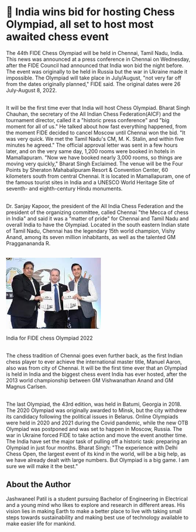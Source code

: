 # 🏰 India wins bid for hosting Chess Olympiad, all set to host most awaited chess event

The 44th FIDE Chess Olympiad will be held in Chennai, Tamil Nadu, India. This news was announced at a press conference in Chennai on Wednesday, after the FIDE Council had announced that India won bid the night before. The event was originally to be held in Russia but the war in Ukraine made it impossible. The Olympiad will take place in July/August, \"not very far off from the dates originally planned,\" FIDE said. The original dates were 26 July-August 8, 2022.

<br>It will be the first time ever that India will host Chess Olympiad. Bharat Singh Chauhan, the secretary of the All Indian Chess Federation(AICF) and the tournament director, called it a \"historic press conference\" and \"big moment for all of us.\" He talked about how fast everything happened, from the moment FIDE decided to cancel Moscow until Chennai won the bid. \"It was very quick. We met the Tamil Nadu's CM, M. K. Stalin, and within five minutes he agreed.\" The official approval letter was sent in a few hours later, and on the very same day, 1,200 rooms were booked in hotels in Mamallapuram. \"Now we have booked nearly 3,000 rooms, so things are moving very quickly,\" Bharat Singh Exclaimed. The venue will be the Four Points by Sheraton Mahabalipuram Resort & Convention Center, 60 kilometers south from central Chennai. It is located in Mamallapuram, one of the famous tourist sites in India and a UNESCO World Heritage Site of seventh- and eighth-century Hindu monuments.

<br>Dr. Sanjay Kapoor, the president of the All India Chess Federation and the president of the organizing committee, called Chennai \"the Mecca of chess in India\" and said it was a \"matter of pride\" for Chennai and Tamil Nadu and overall India to have the Olympiad. Located in the south eastern Indian state of Tamil Nadu, Chennai has the legendary 15th world champion, Vishy Anand, among its seven million inhabitants, as well as the talented GM Pragganananda R.

<br>![India for FIDE chess Olympiad 2022](_static/images/india-wins-bid-hosting-chess-olympiad/image1.jpg)

India for FIDE chess Olympiad 2022

<br>The chess tradition of Chennai goes even further back, as the first Indian chess player to ever achieve the international master title, Manuel Aaron, also was from city of Chennai. It will be the first time ever that an Olympiad is held in India and the biggest chess event India has ever hosted, after the 2013 world championship between GM Vishwanathan Anand and GM Magnus Carlsen.

<br>The last Olympiad, the 43rd edition, was held in Batumi, Georgia in 2018. The 2020 Olympiad was originally awarded to Minsk, but the city withdrew its candidacy following the political issues in Belarus. Online Olympiads were held in 2020 and 2021 during the Covid pandemic, while the new OTB Olympiad was postponed and was set to happen in Moscow, Russia. The war in Ukraine forced FIDE to take action and move the event another time. The India have set the major task of pulling off a historic task: preparing an Olympiad in just four months. Bharat Singh: \"The experience with Delhi Chess Open, the largest event of its kind in the world, will be a big help, as we have already dealt with large numbers. But Olympiad is a big game. I am sure we will make it the best.\"

## About the Author

Jashwaneel Patil is a student pursuing Bachelor of Engineering in Electrical and a young mind who likes to explore and research in different areas. His vision lies in making Earth to make a better place to live with taking small steps towards sustainability and making best use of technology available to make easier life for mankind.
